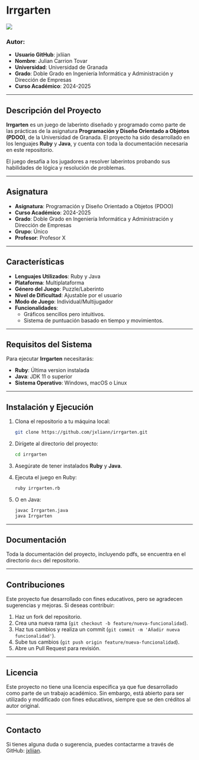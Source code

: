 # Irrgarten

<img src="(https://www.google.com/url?sa=i&url=https%3A%2F%2Fprojects.raspberrypi.org%2Fes-ES%2Fprojects%2Frpg&psig=AOvVaw1oSWLEL7MWgHPGDLstRBs4&ust=1735384992001000&source=images&cd=vfe&opi=89978449&ved=0CBQQjRxqGAoTCPCxyoLrx4oDFQAAAAAdAAAAABCEAQ)" >

### Autor:
- **Usuario GitHub**: jxliian 
- **Nombre**: Julian Carrion Tovar
- **Universidad**: Universidad de Granada
- **Grado**: Doble Grado en Ingeniería Informática y Administración y Dirección de Empresas
- **Curso Académico**: 2024-2025

---

## Descripción del Proyecto
**Irrgarten** es un juego de laberinto diseñado y programado como parte de las prácticas de la asignatura **Programación y Diseño Orientado a Objetos (PDOO)**, de la Universidad de Granada. El proyecto ha sido desarrollado en los lenguajes **Ruby** y **Java**, y cuenta con toda la documentación necesaria en este repositorio.

El juego desafía a los jugadores a resolver laberintos probando sus habilidades de lógica y resolución de problemas.

---

## Asignatura

- **Asignatura**: Programación y Diseño Orientado a Objetos (PDOO)
- **Curso Académico**: 2024-2025
- **Grado**: Doble Grado en Ingeniería Informática y Administración y Dirección de Empresas
- **Grupo**: Único
- **Profesor**: Profesor X

---

## Características

- **Lenguajes Utilizados**: Ruby y Java
- **Plataforma**: Multiplataforma
- **Género del Juego**: Puzzle/Laberinto
- **Nivel de Dificultad**: Ajustable por el usuario
- **Modo de Juego**: Individual/Multijugador
- **Funcionalidades**:
  - Gráficos sencillos pero intuitivos.
  - Sistema de puntuación basado en tiempo y movimientos.

---

## Requisitos del Sistema

Para ejecutar **Irrgarten** necesitarás:

- **Ruby**: Última version instalada
- **Java**: JDK 11 o superior
- **Sistema Operativo**: Windows, macOS o Linux

---

## Instalación y Ejecución

1. Clona el repositorio a tu máquina local:
    ```bash
    git clone https://github.com/jxliann/irrgarten.git
    ```

2. Dirígete al directorio del proyecto:
    ```bash
    cd irrgarten
    ```

3. Asegúrate de tener instalados **Ruby** y **Java**.

4. Ejecuta el juego en Ruby:
    ```bash
    ruby irrgarten.rb
    ```

5. O en Java:
    ```bash
    javac Irrgarten.java
    java Irrgarten
    ```

---

## Documentación

Toda la documentación del proyecto, incluyendo pdfs, se encuentra en el directorio `docs` del repositorio.

---

## Contribuciones

Este proyecto fue desarrollado con fines educativos, pero se agradecen sugerencias y mejoras. Si deseas contribuir:

1. Haz un fork del repositorio.
2. Crea una nueva rama (`git checkout -b feature/nueva-funcionalidad`).
3. Haz tus cambios y realiza un commit (`git commit -m 'Añadir nueva funcionalidad'`).
4. Sube tus cambios (`git push origin feature/nueva-funcionalidad`).
5. Abre un Pull Request para revisión.

---

## Licencia

Este proyecto no tiene una licencia específica ya que fue desarrollado como parte de un trabajo académico. Sin embargo, está abierto para ser utilizado y modificado con fines educativos, siempre que se den créditos al autor original.

---

## Contacto

Si tienes alguna duda o sugerencia, puedes contactarme a través de GitHub: [jxliian](https://github.com/jxliian).

